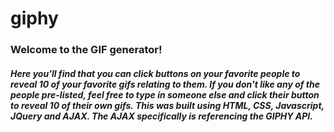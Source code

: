 # giphy

### Welcome to the GIF generator!

##### Here you'll find that you can click buttons on your favorite people to reveal 10 of your favorite gifs relating to them. If you don't like any of the people pre-listed, feel free to type in someone else and click their button to reveal 10 of their own gifs. This was built using HTML, CSS, Javascript, JQuery and AJAX. The AJAX specifically is referencing the GIPHY API.

